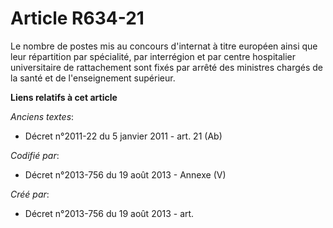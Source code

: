 # Article R634-21

Le nombre de postes mis au concours d'internat à titre européen ainsi que leur répartition par spécialité, par interrégion et
par centre hospitalier universitaire de rattachement sont fixés par arrêté des ministres chargés de la santé et de
l'enseignement supérieur.

**Liens relatifs à cet article**

_Anciens textes_:

  - Décret n°2011-22 du 5 janvier 2011 - art. 21 (Ab)

_Codifié par_:

  - Décret n°2013-756 du 19 août 2013 -  Annexe (V)

_Créé par_:

  - Décret n°2013-756 du 19 août 2013 - art.
